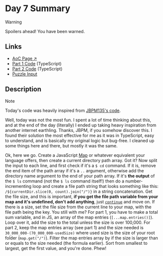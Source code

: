 # Day 7 Summary

> [!WARNING]
> Spoilers ahead! You have been warned.

## Links

- [AoC Page ↗︎](https://adventofcode.com/2022/day/7)
- [Part 1 Code](https://github.com/GodderE2D/advent-of-code/blob/main/results/2022/day-7/part-1.ts) (TypeScript)  
- [Part 2 Code](https://github.com/GodderE2D/advent-of-code/blob/main/results/2022/day-7/part-2.ts) (TypeScript)
- [Puzzle Input](https://github.com/GodderE2D/advent-of-code/blob/main/results/2022/day-7/input.txt)

## Description

> [!NOTE]
> Today's code was heavily inspired from [JBPM135's code](https://github.com/JPBM135/advent-of-coding-2022/blob/main/day-07/index.ts).

Well, today was not the most fun. I spent a lot of time thinking about this, and at the end of the day (literally) I ended up taking heavy inspiration from another internet earthling. Thanks, JBPM, if you somehow discover this. I found their solution the most effective for me as it was in TypeScript, easy to understand, and is basically my original logic but bug-free. I cleaned up some things here and there, but mostly it was the same.

Ok, here we go. Create a JavaScript [Map](https://developer.mozilla.org/en-US/docs/Web/JavaScript/Reference/Global_Objects/Map) or whatever equivalent your language offers, then create a current directory path array. Got it? Now split the input to each line, and first check if it's a `$ cd` command. If it is, remove the end item of the path array if it's a `..` argument, otherwise add the directory name argument to the end of your path array. If it's **the output** of the `$ ls` command (not the `$ ls` command itself!) then do a number-incrementing loop and create a file path string that looks something like this: `/${currentDir.slice(0, count).join("/")}` in a string concatenation. Get the file size, and this is important, **if you get the file path variable from your map and it's undefined, don't add anything**, just [`continue`](https://developer.mozilla.org/en-US/docs/Web/JavaScript/Reference/Statements/continue) and move on. If there is a size, set the file size from the current line to your map, with the file path being the key. You still with me? For part 1, you have to make a total sum variable, and in JS, an array of the map entries (`[...map.entries()]`). Loop over it, add the size to the total unless the size is over 100,000. For part 2, keep the map entries array (see part 1) and the size needed is `30_000_000-(70_000_000-usedSize)` where used size is the size of your root folder (`map.get("/")`). Filter the map entries array by if the size is larger than or equals to the size needed (the formula earlier). Sort from smallest to largest, get the first value, and you're done. Phew!
